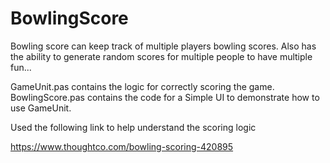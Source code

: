 # BowlingScore

Bowling score can keep track of multiple players bowling scores.
Also has the ability to generate random scores for 
multiple people to have multiple fun...

GameUnit.pas contains the logic for correctly scoring the game.
BowlingScore.pas contains the code for a Simple UI to demonstrate 
how to use GameUnit.

Used the following link to help understand the scoring logic

https://www.thoughtco.com/bowling-scoring-420895
